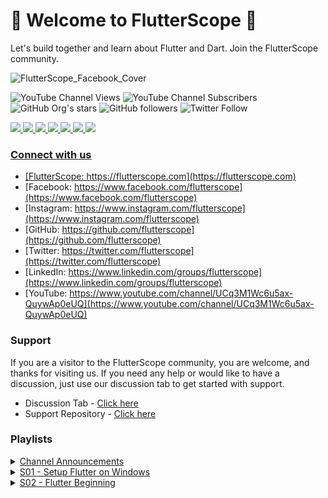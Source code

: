 # 💙 Welcome to FlutterScope 💙

Let's build together and learn about Flutter and Dart. Join the FlutterScope community.  

![FlutterScope_Facebook_Cover](https://user-images.githubusercontent.com/80202913/177829455-56ee50d0-8f29-496c-b9a0-facd5ba68fdd.png)

![YouTube Channel Views](https://img.shields.io/youtube/channel/views/UCq3M1Wc6u5ax-QuywAp0eUQ?label=Views&style=social)
![YouTube Channel Subscribers](https://img.shields.io/youtube/channel/subscribers/UCq3M1Wc6u5ax-QuywAp0eUQ?label=Subscribers&style=social)
![GitHub Org's stars](https://img.shields.io/github/stars/flutterscope?label=Org%27s%20Stars&style=social)
![GitHub followers](https://img.shields.io/github/followers/flutterscope?label=Followers&style=social)
![Twitter Follow](https://img.shields.io/twitter/follow/flutterscope?style=social)  

<a href="https://flutterscope.com"><img src="https://img.icons8.com/fluency/36/000000/domain--v1.png"/>
<a href="https://www.facebook.com/flutterscope"><img src="https://img.icons8.com/fluency/36/000000/facebook-circled.png"/>
<a href="https://www.instagram.com/flutterscope"><img src="https://img.icons8.com/fluency/36/000000/instagram-new--v1.png"/>
<a href="https://github.com/flutterscope"><img src="https://img.icons8.com/fluency/36/000000/github.png"/>
<a href="https://twitter.com/flutterscope"><img src="https://img.icons8.com/fluency/36/000000/twitter--v1.png"/>
<a href="https://www.linkedin.com/groups/flutterscope"><img src="https://img.icons8.com/fluency/36/000000/linkedin.png"/>
<a href="https://www.youtube.com/channel/UCq3M1Wc6u5ax-QuywAp0eUQ"><img src="https://img.icons8.com/fluency/36/000000/youtube-play.png"/>

### Connect with us

- [FlutterScope: https://flutterscope.com](https://flutterscope.com)
- [Facebook: https://www.facebook.com/flutterscope](https://www.facebook.com/flutterscope)
- [Instagram: https://www.instagram.com/flutterscope](https://www.instagram.com/flutterscope)
- [GitHub: https://github.com/flutterscope](https://github.com/flutterscope)
- [Twitter: https://twitter.com/flutterscope](https://twitter.com/flutterscope)
- [LinkedIn: https://www.linkedin.com/groups/flutterscope](https://www.linkedin.com/groups/flutterscope)
- [YouTube: https://www.youtube.com/channel/UCq3M1Wc6u5ax-QuywAp0eUQ](https://www.youtube.com/channel/UCq3M1Wc6u5ax-QuywAp0eUQ)

### Support

If you are a visitor to the FlutterScope community, you are welcome, and thanks for visiting us. If you need any help or would like to have a discussion, just use our discussion tab to get started with support.

- Discussion Tab - [Click here](https://github.com/orgs/flutterscope/discussions)
- Support Repository - [Click here](https://github.com/flutterscope/support)

### Playlists

<details>
  <summary>
    <a href="https://www.youtube.com/watch?v=vAbYJm7QqJk&list=PLJLSfLwaICgqESBez1TTInCHC9RhiJg5x">Channel Announcements</a>
  </summary>
  <ul>
    <li>
      <a href="https://youtu.be/vAbYJm7QqJk">Channel Intro | FlutterScope | Flutter Sinhala Roadmap 2022</a>
    </li>
  </ul>
</details>
  
<details>
  <summary>
    <a href="https://www.youtube.com/playlist?list=PLJLSfLwaICgqDuQWWv9BBgz2hSX2DAnFv">S01 - Setup Flutter on Windows</a>
  </summary>
  <ul>
    <li>
      <a href="https://youtu.be/GmcgXuXg4T8">S01E01 - Requirements for Flutter (Windows) | Sinhala</a>
    </li>
    <li>
      <a href="https://youtu.be/wXVkBtYY4Uw">S01E02 - How to install Flutter on Windows | Sinhala</a>
    </li>
    <li>
      <a href="https://youtu.be/R3QyaFuml7E">S01E03 - Install Android Studio for Flutter on Windows | Sinhala</a>
    </li>
    <li>
      <a href="https://youtu.be/oLXGx_Ai1fQ">S01E04 - Fix Google Chrome Issue for Flutter on Windows | Sinhala</a>
    </li>
    <li>
      <a href="https://youtu.be/1FWlHnjxQmE">S01E05 - Install Visual Studio for Flutter | Sinhala</a>
    </li>
    <li>
      <a href="https://youtu.be/HurSMRVip_0">S01E06 - Install Visual Studio Code for Flutter | Sinhala</a>
    </li>
  </ul>
</details>
  
  
<details>
  <summary>
    <a href="https://www.youtube.com/playlist?list=PLJLSfLwaICgrg9aOsRk7s90WsUDvz8vsl">S02 - Flutter Beginning</a>
  </summary>
  <ul>
    <li>
      <a href="https://youtu.be/hh9DssMzbgo">S02E01 - Create New Flutter Project Using Terminal | Sinhala</a>
    </li>
    <li>
      <a href="https://youtu.be/335tf9bHIAc">S02E02 - Create New Flutter Project Using Visual Studio Code | Sinhala</a>
    </li>
    <li>
      <a href="https://youtu.be/vAIdd9Zs4ao">S02E03 - Create New Flutter Project Using IntelliJ IDEA | Sinhala</a>
    </li>
    <li>
      <a href="https://youtu.be/PHAoC7CSRoM">S02E04 - Create New Flutter Project Using Android Studio | Sinhala</a>
    </li>
  </ul>
</details>
